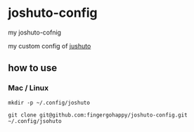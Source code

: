 # joshuto-config
my joshuto-cofnig

my custom config of
[jushuto](https://github.com/kamiyaa/joshuto)


## how to use

### Mac / Linux

```shell
mkdir -p ~/.config/joshuto

git clone git@github.com:fingergohappy/joshuto-config.git ~/.config/jsohuto
```
